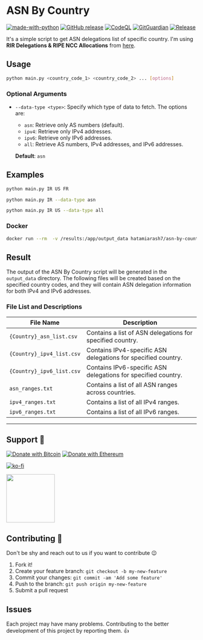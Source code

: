 # ASN By Country

[![made-with-python](https://img.shields.io/badge/Made%20with-Python-1f425f.svg)](https://www.python.org/) [![GitHub release](https://img.shields.io/github/release/hatamiarash7/ASN-By-Country.svg)](https://GitHub.com/hatamiarash7/ASN-By-Country/releases/) [![CodeQL](https://github.com/hatamiarash7/ASN-By-Country/actions/workflows/codeql-analysis.yml/badge.svg?branch=main)](https://github.com/hatamiarash7/ASN-By-Country/actions/workflows/codeql-analysis.yml) [![GitGuardian](https://github.com/hatamiarash7/ASN-By-Country/actions/workflows/gitguardian.yml/badge.svg?branch=main)](https://github.com/hatamiarash7/ASN-By-Country/actions/workflows/gitguardian.yml) [![Release](https://github.com/hatamiarash7/ASN-By-Country/actions/workflows/release.yml/badge.svg)](https://github.com/hatamiarash7/ASN-By-Country/actions/workflows/release.yml)

It's a simple script to get ASN delegations list of specific country. I'm using **RIR Delegations & RIPE NCC Allocations** from [here](https://www-public.imtbs-tsp.eu/~maigron/RIR_Stats/index.html).

## Usage

```bash
python main.py <country_code_1> <country_code_2> ... [options]
```

### Optional Arguments

- `--data-type <type>`:
  Specify which type of data to fetch. The options are:
  - `asn`: Retrieve only AS numbers (default).
  - `ipv4`: Retrieve only IPv4 addresses.
  - `ipv6`: Retrieve only IPv6 addresses.
  - `all`: Retrieve AS numbers, IPv4 addresses, and IPv6 addresses.
  
  **Default**: `asn`

## Examples

```bash
python main.py IR US FR

python main.py IR --data-type asn

python main.py IR US --data-type all
```

### Docker

```bash
docker run --rm  -v /results:/app/output_data hatamiarash7/asn-by-country:latest <country_code_1> <country_code_2> ... [options]
```

## Result

The output of the ASN By Country script will be generated in the `output_data` directory. The following files will be created based on the specified country codes, and they will contain ASN delegation information for both IPv4 and IPv6 addresses.

### File List and Descriptions

| File Name                 | Description                                                   |
| ------------------------- | ------------------------------------------------------------- |
| `{Country}_asn_list.csv`  | Contains a list of ASN delegations for specified country.     |
| `{Country}_ipv4_list.csv` | Contains IPv4-specific ASN delegations for specified country. |
| `{Country}_ipv6_list.csv` | Contains IPv6-specific ASN delegations for specified country. |
| `asn_ranges.txt`          | Contains a list of all ASN ranges across countries.           |
| `ipv4_ranges.txt`         | Contains a list of all IPv4 ranges.                           |
| `ipv6_ranges.txt`         | Contains a list of all IPv6 ranges.                           |

---

## Support 💛

[![Donate with Bitcoin](https://en.cryptobadges.io/badge/micro/bc1qmmh6vt366yzjt3grjxjjqynrrxs3frun8gnxrz)](https://en.cryptobadges.io/donate/bc1qmmh6vt366yzjt3grjxjjqynrrxs3frun8gnxrz) [![Donate with Ethereum](https://en.cryptobadges.io/badge/micro/0x0831bD72Ea8904B38Be9D6185Da2f930d6078094)](https://en.cryptobadges.io/donate/0x0831bD72Ea8904B38Be9D6185Da2f930d6078094)

[![ko-fi](https://www.ko-fi.com/img/githubbutton_sm.svg)](https://ko-fi.com/D1D1WGU9)

<div><a href="https://payping.ir/@hatamiarash7"><img src="https://cdn.payping.ir/statics/Payping-logo/Trust/blue.svg" height="128" width="128"></a></div>

## Contributing 🤝

Don't be shy and reach out to us if you want to contribute 😉

1. Fork it!
2. Create your feature branch: `git checkout -b my-new-feature`
3. Commit your changes: `git commit -am 'Add some feature'`
4. Push to the branch: `git push origin my-new-feature`
5. Submit a pull request

## Issues

Each project may have many problems. Contributing to the better development of this project by reporting them. 👍
